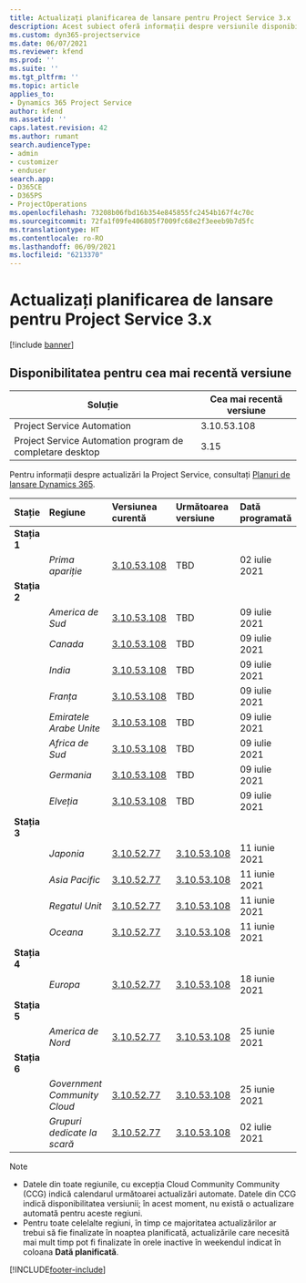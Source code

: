 ```yaml
---
title: Actualizați planificarea de lansare pentru Project Service 3.x
description: Acest subiect oferă informații despre versiunile disponibile și viitoare ale Dynamics 365 Project Service Automation.
ms.custom: dyn365-projectservice
ms.date: 06/07/2021
ms.reviewer: kfend
ms.prod: ''
ms.suite: ''
ms.tgt_pltfrm: ''
ms.topic: article
applies_to:
- Dynamics 365 Project Service
author: kfend
ms.assetid: ''
caps.latest.revision: 42
ms.author: rumant
search.audienceType:
- admin
- customizer
- enduser
search.app:
- D365CE
- D365PS
- ProjectOperations
ms.openlocfilehash: 73208b06fbd16b354e845855fc2454b167f4c70c
ms.sourcegitcommit: 72fa1f09fe406805f7009fc68e2f3eeeb9b7d5fc
ms.translationtype: HT
ms.contentlocale: ro-RO
ms.lasthandoff: 06/09/2021
ms.locfileid: "6213370"
---
```

# <a name="update-release-schedule-for-project-service-3x"></a>Actualizați planificarea de lansare pentru Project Service 3.x

[!include [banner](../includes/psa-now-project-operations.md)]

## <a name="latest-version-availability"></a>Disponibilitatea pentru cea mai recentă versiune

| Soluție  | Cea mai recentă versiune |
|-------|----|
| Project Service Automation    | 3.10.53.108 |
| Project Service Automation program de completare desktop                | 3.15          |

Pentru informații despre actualizări la Project Service, consultați [Planuri de lansare Dynamics 365](/dynamics365/release-plans/). 

| Stație  | Regiune | Versiunea curentă | Următoarea versiune |  Dată programată
| :---   | :---   | :---   | :---   |:---   |         
|<strong>Stația 1</strong> | |  |  | |
| | <i>Prima apariție</i> | [3.10.53.108](whats-new-ur-32.md) | TBD | 02 iulie 2021
|<strong>Stația 2</strong> | |  |  | |
| | <i>America de Sud</i> | [3.10.53.108](whats-new-ur-32.md) | TBD | 09 iulie 2021
| | <i>Canada</i> | [3.10.53.108](whats-new-ur-32.md) | TBD | 09 iulie 2021
| | <i>India</i> | [3.10.53.108](whats-new-ur-32.md) | TBD | 09 iulie 2021
| | <i>Franța</i> | [3.10.53.108](whats-new-ur-32.md) | TBD | 09 iulie 2021
| | <i>Emiratele Arabe Unite</i> | [3.10.53.108](whats-new-ur-32.md) | TBD | 09 iulie 2021
| | <i>Africa de Sud</i> | [3.10.53.108](whats-new-ur-32.md) | TBD | 09 iulie 2021
| | <i>Germania</i> | [3.10.53.108](whats-new-ur-32.md) | TBD | 09 iulie 2021
| | <i>Elveția</i> | [3.10.53.108](whats-new-ur-32.md) | TBD | 09 iulie 2021
|<strong>Stația 3</strong> | |  |  | |
| | <i>Japonia</i> | [3.10.52.77](whats-new-ur-31.md) | [3.10.53.108](whats-new-ur-32.md) | 11 iunie 2021
| | <i>Asia Pacific</i> | [3.10.52.77](whats-new-ur-31.md) | [3.10.53.108](whats-new-ur-32.md) | 11 iunie 2021
| | <i>Regatul Unit</i> | [3.10.52.77](whats-new-ur-31.md) | [3.10.53.108](whats-new-ur-32.md) | 11 iunie 2021
| | <i>Oceana</i> | [3.10.52.77](whats-new-ur-31.md) | [3.10.53.108](whats-new-ur-32.md) | 11 iunie 2021
|<strong>Stația 4</strong> | |  |  | |
| | <i>Europa</i> | [3.10.52.77](whats-new-ur-31.md) | [3.10.53.108](whats-new-ur-32.md) | 18 iunie 2021
|<strong>Stația 5</strong> | |  |  | |
| | <i>America de Nord</i> | [3.10.52.77](whats-new-ur-31.md) | [3.10.53.108](whats-new-ur-32.md) | 25 iunie 2021
|<strong>Stația 6</strong> | |  |  | |
| | <i>Government Community Cloud</i> | [3.10.52.77](whats-new-ur-31.md) | [3.10.53.108](whats-new-ur-32.md) | 25 iunie 2021
| | <i>Grupuri dedicate la scară</i> | [3.10.52.77](whats-new-ur-31.md) | [3.10.53.108](whats-new-ur-32.md) | 02 iulie 2021

>[!Note]
> - Datele din toate regiunile, cu excepția Cloud Community Community (CCG) indică calendarul următoarei actualizări automate. Datele din CCG indică disponibilitatea versiunii; în acest moment, nu există o actualizare automată pentru aceste regiuni.
> - Pentru toate celelalte regiuni, în timp ce majoritatea actualizărilor ar trebui să fie finalizate în noaptea planificată, actualizările care necesită mai mult timp pot fi finalizate în orele inactive în weekendul indicat în coloana **Dată planificată**.


[!INCLUDE[footer-include](../includes/footer-banner.md)]
